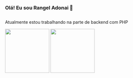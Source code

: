 ### Olá! Eu sou Rangel Adonai 👋
##
<p>Atualmente estou trabalhando na parte de backend com PHP</p>
<div>
  <img height="145em" src="https://github-readme-stats.vercel.app/api?username=rangelkohei&show_icons=true&theme=dark"/>
  <img height="145em" src="https://github-readme-stats.vercel.app/api/top-langs/?username=rangelkohei&layout=compact&theme=dark"/>
</div>
